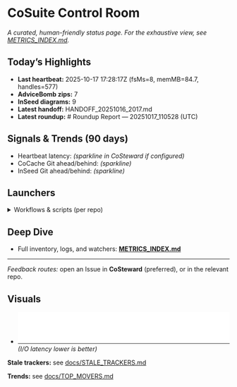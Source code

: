 # CoSuite Control Room

_A curated, human-friendly status page. For the exhaustive view, see [METRICS_INDEX.md](METRICS_INDEX.md)._

## Today’s Highlights

- **Last heartbeat:** 2025-10-17 17:28:17Z (fsMs=8, memMB=84.7, handles=577)
- **AdviceBomb zips:** 7
- **InSeed diagrams:** 9
- **Latest handoff:** HANDOFF_20251016_2017.md
- **Latest roundup:** # Roundup Report — 20251017_110528 (UTC)

## Signals & Trends (90 days)

- Heartbeat latency: *(sparkline in CoSteward if configured)*
- CoCache Git ahead/behind: *(sparkline)*
- InSeed Git ahead/behind: *(sparkline)*

## Launchers
<details><summary>Workflows & scripts (per repo)</summary>

See the complete list in [METRICS_INDEX.md](METRICS_INDEX.md).

</details>

## Deep Dive
- Full inventory, logs, and watchers: **[METRICS_INDEX.md](METRICS_INDEX.md)**

---
_Feedback routes:_ open an Issue in **CoSteward** (preferred), or in the relevant repo.

## Visuals
- ![HB fsMs](assets/metrics/heartbeat.fsMs.svg)  *(I/O latency lower is better)*

**Stale trackers:** see [docs/STALE_TRACKERS.md](STALE_TRACKERS.md)

**Trends:** see [docs/TOP_MOVERS.md](TOP_MOVERS.md)

